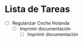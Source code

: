 # Lista de Tareas
-[ ] Regularizar Coche Holanda
  -[ ] Imprimir documentación
    -[ ] Imprimir documentación
